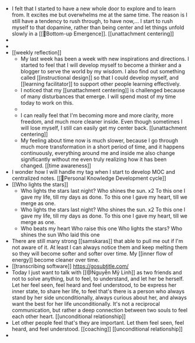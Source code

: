 - I felt that I started to have a new whole door to explore and to learn from. It excites me but overwhelms me at the same time. The reason is I still have a tendency to rush through, to have now,... I start to rush myself to that dopamine, rather than being center and let things unfold slowly in a [[🌲Bottom-up Emergence]]. [[unattachment centering]]
- 
- 
- [[weekly reflection]] 
    - My last week has been a week with new inspirations and directions. I started to feel that I will develop myself to become a thinker and a blogger to serve the world by my wisdom. I also find out something called [[instructional design]] so that I could develop myself, and [[learning facilitator]] to support other people learning effectively.
    - I noticed that my [[unattachment centering]] is challenged because of many disturbances that emerge. I will spend most of my time today to work on this.
    - 
    - I can really feel that I'm becoming more and more clarity, more freedom, and much more cleaner inside. Even though sometimes I will lose myself, I still can easily get my center back. [[unattachment centering]]
    - My feeling about time now is much slower, because I go through much more transformation in a short period of time, and it happens continuously, everything around me and inside me also change significantly without me even truly realizing how it has been changed. [[time awareness]]
- I wonder how I will handle my tag when I start to develop MOC and centralized notes. [[🌱Personal Knowledge Development cycle]]
- [[Who lights the stars]]
    - Who lights the stars last night?
Who shines the sun. x2 
To this one I gave my life, till my days as done.
To this one I gave my heart, till we merge as one.
    - Who lights the stars last night?
Who shines the sun. x2 
To this one I gave my life, till my days as done.
To this one I gave my heart, till we merge as one.
    - Who beats my heart
Who raise this one
Who lights the stars?
Who shines the sun
Who laid this one
- There are still many strong [[samskaras]] that able to pull me out if I'm not aware of it. At least I can always notice them and keep melting them so they will become softer and softer over time. My [[inner flow of energy]] become cleaner over time. 
-  [[transcribing software]] https://gosubtitle.com/
- Today I just want to talk with [[@Nguyễn Mỹ Linh]] as two friends and not to solve anything, but to feel, to understand, and let her be herself. Let her feel seen, feel heard and feel understood, to be express her inner state, to share her life, to feel that's there is a person who always stand by her side unconditionally, always curious about her, and always want the best for her life unconditionally. It's not a reciprocal communication, but rather a deep connection between two souls to feel each other heart. [[unconditional relationship]]
- Let other people feel that's they are important. Let them feel seen, feel heard, and feel understood. [[coaching]] [[unconditional relationship]]
- 
